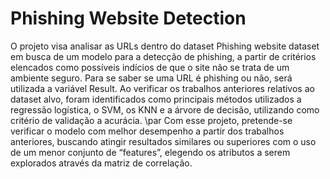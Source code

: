 # Phishing Website Detection

O projeto visa analisar as URLs dentro do dataset Phishing website dataset em busca de um modelo para a detecção de phishing, a partir de critérios elencados como possíveis indícios de que o site não se trata de um ambiente seguro. Para se saber se uma URL é phishing ou não, será utilizada a variável Result. 
Ao verificar os trabalhos anteriores relativos ao dataset alvo, foram identificados como principais métodos utilizados a regressão logística, o SVM, os KNN e a árvore de decisão, utilizando como critério de validação a acurácia. \par Com esse projeto, pretende-se verificar o modelo com melhor desempenho a partir dos trabalhos anteriores, buscando atingir resultados similares ou superiores com o uso de um menor conjunto de “features”, elegendo os atributos a serem explorados através da matriz de correlação.
